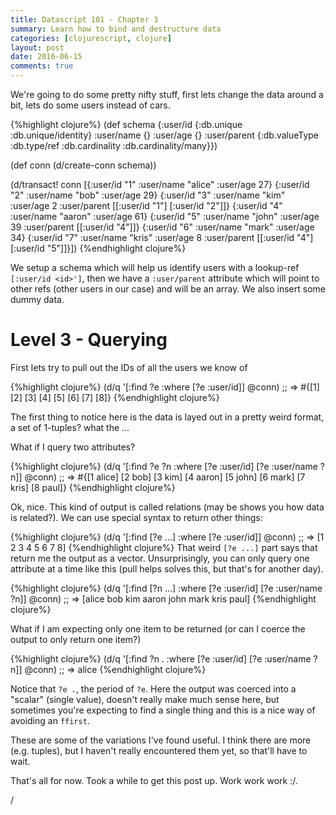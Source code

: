 ```yaml
---
title: Datascript 101 - Chapter 3
summary: Learn how to bind and destructure data
categories: [clojurescript, clojure]
layout: post
date: 2016-06-15
comments: true
---
```


We're going to do some pretty nifty stuff, first lets change the data around
a bit, lets do some users instead of cars.


{%highlight clojure%}
(def schema {:user/id {:db.unique :db.unique/identity}
             :user/name {}
             :user/age {}
             :user/parent {:db.valueType :db.type/ref
                           :db.cardinality :db.cardinality/many}})

(def conn (d/create-conn schema))

(d/transact! conn
             [{:user/id "1"
               :user/name "alice"
               :user/age 27}
              {:user/id "2"
               :user/name "bob"
               :user/age 29}
              {:user/id "3"
               :user/name "kim"
               :user/age 2
               :user/parent [[:user/id "1"]
                             [:user/id "2"]]}
              {:user/id "4"
               :user/name "aaron"
               :user/age 61}
              {:user/id "5"
               :user/name "john"
               :user/age 39
               :user/parent [[:user/id "4"]]}
              {:user/id "6"
               :user/name "mark"
               :user/age 34}
              {:user/id "7"
               :user/name "kris"
               :user/age 8
               :user/parent [[:user/id "4"]
                             [:user/id "5"]]}])
{%endhighlight clojure%}

We setup a schema which will help us identify users with a lookup-ref `[:user/id <id>']`, then we have a `:user/parent` attribute which will point to other refs (other users in our case) and will be an array.  We also insert some dummy data.

# Level 3 - Querying

First lets try to pull out the IDs of all the users we know of

{%highlight clojure%}
(d/q '[:find ?e
       :where [?e :user/id]]
     @conn)
;; => #{[1] [2] [3] [4] [5] [6] [7] [8]}
{%endhighlight clojure%}

The first thing to notice here is the data is layed out in a pretty weird format, a set of 1-tuples? what the ...

What if I query two attributes?

{%highlight clojure%}
(d/q '[:find ?e ?n
       :where
       [?e :user/id]
       [?e :user/name ?n]]
     @conn)
;; => #{[1 alice] [2 bob] [3 kim] [4 aaron] [5 john] [6 mark] [7 kris] [8 paul]}
{%endhighlight clojure%}

Ok, nice.  This kind of output is called relations (may be shows you how data is related?).  We can use special syntax to return other things:

{%highlight clojure%}
(d/q '[:find [?e ...]
       :where
       [?e :user/id]]
     @conn)
;; => [1 2 3 4 5 6 7 8]
{%endhighlight clojure%}
That weird `[?e ...]` part says that return me the output as a vector.  Unsurprisingly, you can only query one attribute at a time like this (pull helps solves this, but that's for another day).

{%highlight clojure%}
(d/q '[:find [?n ...]
       :where
       [?e :user/id]
       [?e :user/name ?n]]
     @conn)
;; => [alice bob kim aaron john mark kris paul]
{%endhighlight clojure%}

What if I am expecting only one item to be returned (or can I coerce the output to only return one item?)

{%highlight clojure%}
(d/q '[:find ?n .
        :where
        [?e :user/id]
        [?e :user/name ?n]]
      @conn)
;; => alice
{%endhighlight clojure%}

Notice that `?e .`, the period of `?e`.  Here the output was coerced into a "scalar" (single value), doesn't really make much sense here, but sometimes you're expecting to find a single thing and this is a nice way of avoiding an `ffirst`.

These are some of the variations I've found useful.  I think there are more (e.g. tuples), but I haven't really encountered them yet, so that'll have to wait.

That's all for now. Took a while to get this post up. Work work work :/.

/
